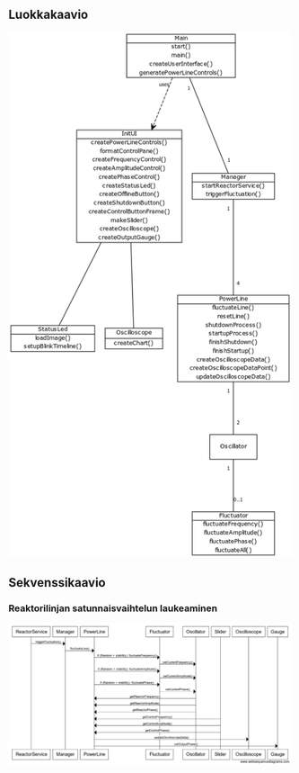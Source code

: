 ## Luokkakaavio
![Luokkakaavio](luokkakaavio.png)

## Sekvenssikaavio
### Reaktorilinjan satunnaisvaihtelun laukeaminen
![Sekvenssikaavio](sekvenssikaavio.png)
